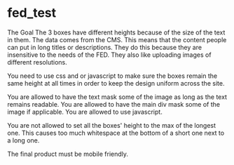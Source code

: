 # fed_test
The Goal
The 3 boxes have different heights because of the size of the text in them. The data comes from the CMS. This means that the content people can put in long titles or descriptions. They do this because they are insensitive to the needs of the FED. They also like uploading images of different resolutions. 

You need to use css and or javascript to make sure the boxes remain the same height at all times in order to keep the design uniform across the site. 

You are allowed to have the text mask some of the image as long as the text remains readable. 
You are allowed to have the main div mask some of the image if applicable. 
You are allowed to use javascript.

You are not allowed to set all the boxes' height to the max of the longest one. This causes too much whitespace at the bottom of a short one next to a long one.

The final product must be mobile friendly.

